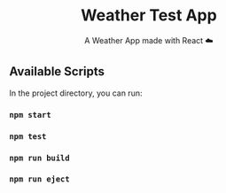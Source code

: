 <div align="center">

# Weather Test App

A Weather App made with React :cloud:

</div>

## Available Scripts

In the project directory, you can run:

### `npm start`

### `npm test`

### `npm run build`

### `npm run eject`
